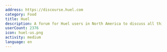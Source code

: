 ```yaml
---
address: https://discourse.huel.com
category: Food
title: Huel
description: A forum for Huel users in North America to discuss all things Huel!
userCount: 2376
icon: huel-us.png
activity: medium
language: en
---
```

